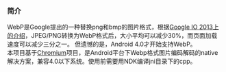 ### 简介
WebP是Google提出的一种替换png和bmp的图片格式，根据[Google IO 2013上的介绍](http://commondatastorage.googleapis.com/io-2013/presentations/234%20-%20io-webp.pdf)，JPEG/PNG转换为WebP格式后，大小平均可以减少30%，而页面加载速度可以减少三分之一。
但遗憾的是，Android 4.0才开始支持WebP。<BR/>
本项目基于[Chromium](https://git.chromium.org/gitweb/?p=webm/libwebp.git;a=summary)项目，是Android平台下Webp格式图片编码解码的native解决方案，兼容4.0以下系统。使用前需要用NDK编译jni目录下的cpp。<BR/>
